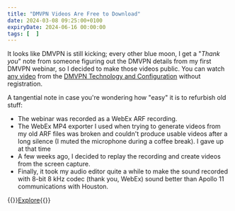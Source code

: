 ```yaml
---
title: "DMVPN Videos Are Free to Download"
date: 2024-03-08 09:25:00+0100
expiryDate: 2024-06-16 00:00:00
tags: [  ]
---
```

It looks like DMVPN is still kicking; every other blue moon, I get a "*Thank you*" note from someone figuring out the DMVPN details from my first DMVPN webinar, so I decided to make those videos public. You can watch [any video](https://my.ipspace.net/bin/list?id=DMVPN) from the [DMVPN Technology and Configuration](https://www.ipspace.net/DMVPN_Technology_and_Configuration) without registration.

A tangential note in case you're wondering how "easy" it is to refurbish old stuff:

* The webinar was recorded as a WebEx ARF recording.
* The WebEx MP4 exporter I used when trying to generate videos from my old ARF files was broken and couldn't produce usable videos after a long silence (I muted the microphone during a coffee break). I gave up at that time
* A few weeks ago, I decided to replay the recording and create videos from the screen capture.
* Finally, it took my audio editor quite a while to make the sound recorded with 8-bit 8 kHz codec (thank you, WebEx) sound better than Apollo 11 communications with Houston.

{{<jump>}}[Explore](https://my.ipspace.net/bin/list?id=DMVPN){{</jump>}}
